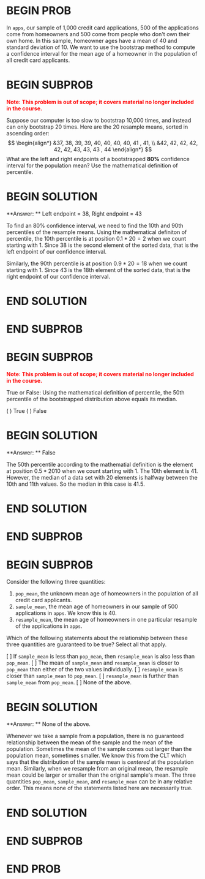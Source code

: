# BEGIN PROB

In `apps`, our sample of 1,000 credit card applications, 500 of the applications come from homeowners and 500 come from people who don't own their own home. In this sample, homeowner ages have a mean of 40 and standard deviation of 10. We want to use the bootstrap method to compute a confidence interval for the mean age of a homeowner in the population of all credit card applicants.

# BEGIN SUBPROB

<span style="color:red"><b>Note: This problem is out of scope; it covers material no longer included in the course.</b></span>

Suppose our computer is too slow to bootstrap 10,000 times, and instead can only bootstrap 20 times. Here are the 20 resample means, sorted in ascending order:
$$
\begin{align*}
    &37, 38, 39, 39, 40, 40, 40, 40, 41 , 41, \\
    &42, 42, 42, 42, 42, 42, 43, 43, 43 , 44
\end{align*}
$$
What are the left and right endpoints of a bootstrapped **80%** confidence interval for the population mean? Use the mathematical definition of percentile.

# BEGIN SOLUTION

**Answer: ** Left endpoint = 38, Right endpoint = 43

To find an 80% confidence interval, we need to find the 10th and 90th percentiles of the resample means. Using the mathematical definiton of percentile, the 10th percentile is at position $0.1*20 = 2$ when we count starting with 1. Since 38 is the second element of the sorted data, that is the left endpoint of our confidence interval. 

Similarly, the 90th percentile is at position $0.9*20 = 18$ when we count starting with 1. Since  43 is the 18th element of the sorted data, that is the right endpoint of our confidence interval. 


# END SOLUTION

# END SUBPROB

# BEGIN SUBPROB

<span style="color:red"><b>Note: This problem is out of scope; it covers material no longer included in the course.</b></span>

True or False: Using the mathematical definition of percentile, the 50th percentile of the bootstrapped distribution above equals its median.

( ) True
( ) False

# BEGIN SOLUTION

**Answer: ** False

The 50th percentile according to the mathematial definition is the element at position $0.5*20  10$ when we count starting with 1. The 10th element is 41. However, the median of a data set with 20 elements is halfway between the 10th and 11th values. So the median in this case is 41.5. 

# END SOLUTION

# END SUBPROB

# BEGIN SUBPROB

Consider the following three quantities:
1. `pop_mean`, the unknown mean age of homeowners in the population of all credit card applicants. 
2. `sample_mean`, the mean age of homeowners in our sample of 500 applications in `apps`. We know this is 40.
3. `resample_mean`, the mean age of homeowners in one particular resample of the applications in `apps`.

Which of the following statements about the relationship between these three quantities are guaranteed to be true? Select all that apply.

[ ] If `sample_mean` is less than `pop_mean`, then `resample_mean` is also less than `pop_mean`.
[ ] The mean of `sample_mean` and `resample_mean` is closer to `pop_mean` than either of the two values individually. 
[ ] `resample_mean` is closer than `sample_mean` to `pop_mean`. 
[ ] `resample_mean` is further than `sample_mean` from `pop_mean`.
[ ] None of the above.

# BEGIN SOLUTION

**Answer: ** None of the above.

Whenever we take a sample from a population, there is no guaranteed relationship between the mean of the sample and the mean of the population. Sometimes the mean of the sample comes out larger than the population mean, sometimes smaller. We know this from the CLT which says that the distribution of the sample mean is *centered* at the population mean. Similarly, when we resample from an original mean, the resample mean could be larger or smaller than the original sample's mean. The three quantities `pop_mean`, `sample_mean`, and `resample_mean` can be in any relative order. This means none of the statements listed here are necessarily true.

# END SOLUTION

# END SUBPROB

# END PROB